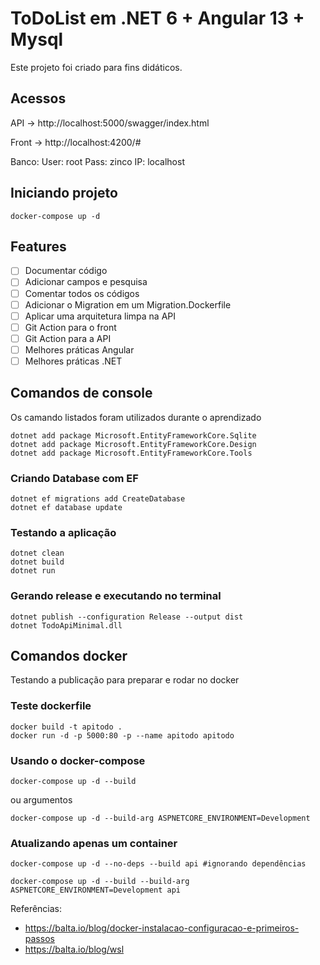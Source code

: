 # ToDoList em .NET 6 + Angular 13 + Mysql

Este projeto foi criado para fins didáticos.

## Acessos

API -> http://localhost:5000/swagger/index.html

Front -> http://localhost:4200/#

Banco:
User: root
Pass: zinco
IP: localhost

## Iniciando projeto

```
docker-compose up -d
```

## Features

- [ ] Documentar código
- [ ] Adicionar campos e pesquisa
- [ ] Comentar todos os códigos
- [ ] Adicionar o Migration em um Migration.Dockerfile
- [ ] Aplicar uma arquitetura limpa na API
- [ ] Git Action para o front
- [ ] Git Action para a API
- [ ] Melhores práticas Angular
- [ ] Melhores práticas .NET

## Comandos de console

Os camando listados foram utilizados durante o aprendizado

```
dotnet add package Microsoft.EntityFrameworkCore.Sqlite
dotnet add package Microsoft.EntityFrameworkCore.Design
dotnet add package Microsoft.EntityFrameworkCore.Tools
```

### Criando Database com EF

```
dotnet ef migrations add CreateDatabase
dotnet ef database update
```

### Testando a aplicação

```
dotnet clean
dotnet build
dotnet run
```

### Gerando release e executando no terminal

```
dotnet publish --configuration Release --output dist
dotnet TodoApiMinimal.dll
```

## Comandos docker

Testando a publicação para preparar e rodar no docker

### Teste dockerfile

```
docker build -t apitodo .
docker run -d -p 5000:80 -p --name apitodo apitodo
```

### Usando o docker-compose

```
docker-compose up -d --build
```

ou argumentos

```
docker-compose up -d --build-arg ASPNETCORE_ENVIRONMENT=Development
```

### Atualizando apenas um container

```
docker-compose up -d --no-deps --build api #ignorando dependências
```

```
docker-compose up -d --build --build-arg ASPNETCORE_ENVIRONMENT=Development api
```

Referências:

- https://balta.io/blog/docker-instalacao-configuracao-e-primeiros-passos
- https://balta.io/blog/wsl
